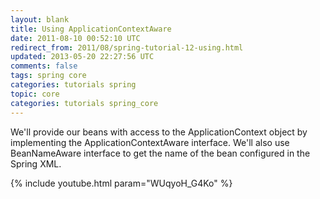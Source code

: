 ```yaml
---           
layout: blank
title: Using ApplicationContextAware
date: 2011-08-10 00:52:10 UTC
redirect_from: 2011/08/spring-tutorial-12-using.html
updated: 2013-05-20 22:27:56 UTC
comments: false
tags: spring core
categories: tutorials spring
topic: core
categories: tutorials spring_core
---
```


We'll provide our beans with access to the ApplicationContext object by implementing the ApplicationContextAware interface. We'll also use BeanNameAware interface to get the name of the bean configured in the Spring XML. 

{% include youtube.html param="WUqyoH_G4Ko" %}
